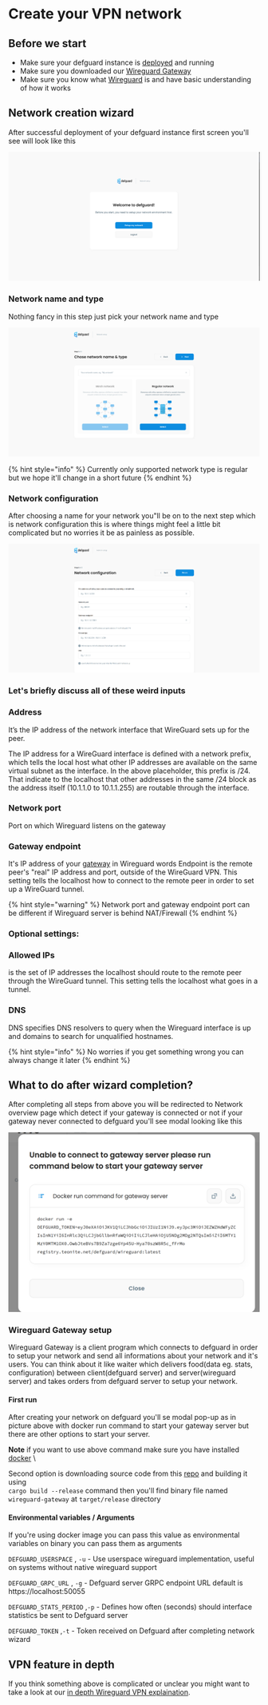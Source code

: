 # Create your VPN network

## Before we start

* Make sure your defguard instance is [deployed](../setting-up-your-instance/) and running
* Make sure you downloaded our [Wireguard Gateway](https://github.com/DefGuard/wireguard-gateway)
* Make sure you know what [Wireguard](https://www.wireguard.com/) is and have basic understanding of how it works

## Network creation wizard

After successful deployment of your defguard instance first screen you'll see will look like this

![First screen after logging to your freshly installed instance](../../.gitbook/assets/Wizard.png)

### Network name and type

Nothing fancy in this step just pick your network name and type

![First step on network creation wizard](<../../.gitbook/assets/wizardstep1.png>)

{% hint style="info" %}
Currently only supported network type is regular but we hope it'll change in a short future
{% endhint %}

### Network configuration

After choosing a name for your network you"ll be on to the next step which is network configuration this is where things might feel a little bit complicated but no worries it be as painless as possible.

![Network configuration setup](../../.gitbook/assets/wizardstep2.png)

### Let's briefly discuss all of these weird inputs

### **Address**

It’s the IP address of the network interface that WireGuard sets up for the peer.

The IP address for a WireGuard interface is defined with a network prefix, which tells the local host what other IP addresses are available on the same virtual subnet as the interface. In the above placeholder, this prefix is /24. That indicate to the localhost that other addresses in the same /24 block as the address itself (10.1.1.0 to 10.1.1.255) are routable through the interface.

### Network port

Port on which Wireguard listens on the gateway

### Gateway endpoint

It's IP address of your [gateway](https://github.com/DefGuard/wireguard-gateway) in Wireguard words Endpoint is the remote peer's "real" IP address and port, outside of the WireGuard VPN. This setting tells the localhost how to connect to the remote peer in order to set up a WireGuard tunnel.

{% hint style="warning" %}
Network port and gateway endpoint port can be different if Wireguard server is behind NAT/Firewall
{% endhint %}

### Optional settings:

### Allowed IPs

is the set of IP addresses the localhost should route to the remote peer through the WireGuard tunnel. This setting tells the localhost what goes in a tunnel.

### DNS

DNS specifies DNS resolvers to query when the Wireguard interface is up and domains to search for unqualified hostnames.

{% hint style="info" %}
No worries if you get something wrong you can always change it later
{% endhint %}

## What to do after wizard completion?

After completing all steps from above you will be redirected to Network overview page which detect if your gateway is connected or not if your gateway never connected to defguard you'll see modal looking like this

![Modal with docker command to copy to start your gateway server](../../.gitbook/assets/rungatewaymodal.png)

### Wireguard Gateway setup

Wireguard Gateway is a client program which connects to defguard in order to setup your network and send all informations about your network and it's users. You can think about it like waiter which delivers food(data eg. stats, configuration) between client(defguard server) and server(wireguard server) and takes orders from defguard server to setup your network.

#### First run

After creating your network on defguard you'll se modal pop-up as in picture above with docker run command to start your gateway server but there are other options to start your server.

**Note** if you want to use above command make sure you have installed [docker](https://www.docker.com/) \


Second option is downloading source code from this [repo](https://github.com/DefGuard/wireguard-gateway) and building it using\
`cargo build --release` command then you'll find binary file named `wireguard-gateway` at `target/release` directory

#### Environmental variables / Arguments

If you're using docker image you can pass this value as environmental variables on binary you can pass them as arguments

`DEFGUARD_USERSPACE` , `-u` - Use userspace wireguard implementation, useful on systems without native wireguard support

`DEFGUARD_GRPC_URL` , `-g` - Defguard server GRPC endpoint URL default is https://localhost:50055

`DEFGUARD_STATS_PERIOD` ,`-p` - Defines how often (seconds) should interface statistics be sent to Defguard server

`DEFGUARD_TOKEN` ,`-t` - Token received on Defguard after completing network wizard

## VPN feature in depth

If you think something above is complicated or unclear you might want to take a look at our [in depth Wireguard VPN explaination](../../in-depth/wireguard-vpn.md).



